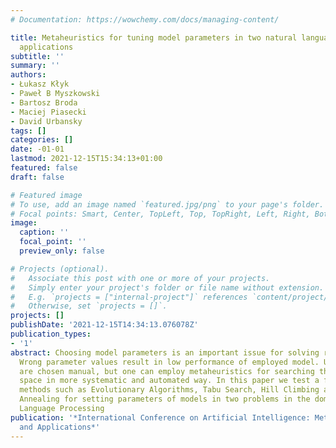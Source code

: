 ```yaml
---
# Documentation: https://wowchemy.com/docs/managing-content/

title: Metaheuristics for tuning model parameters in two natural language processing
  applications
subtitle: ''
summary: ''
authors:
- Łukasz Kłyk
- Paweł B Myszkowski
- Bartosz Broda
- Maciej Piasecki
- David Urbansky
tags: []
categories: []
date: -01-01
lastmod: 2021-12-15T15:34:13+01:00
featured: false
draft: false

# Featured image
# To use, add an image named `featured.jpg/png` to your page's folder.
# Focal points: Smart, Center, TopLeft, Top, TopRight, Left, Right, BottomLeft, Bottom, BottomRight.
image:
  caption: ''
  focal_point: ''
  preview_only: false

# Projects (optional).
#   Associate this post with one or more of your projects.
#   Simply enter your project's folder or file name without extension.
#   E.g. `projects = ["internal-project"]` references `content/project/deep-learning/index.md`.
#   Otherwise, set `projects = []`.
projects: []
publishDate: '2021-12-15T14:34:13.076078Z'
publication_types:
- '1'
abstract: Choosing model parameters is an important issue for solving real word problems.
  Wrong parameter values result in low performance of employed model. Usually, parameters
  are chosen manual, but one can employ metaheuristics for searching the parameter
  space in more systematic and automated way. In this paper we test a few optimisation
  methods such as Evolutionary Algorithms, Tabu Search, Hill Climbing and Simulated
  Annealing for setting parameters of models in two problems in the domain of Natural
  Language Processing
publication: '*International Conference on Artificial Intelligence: Methodology, Systems,
  and Applications*'
---
```

